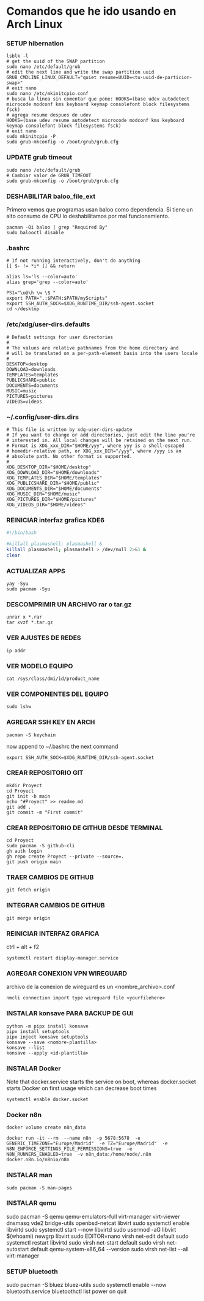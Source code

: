 # Comandos que he ido usando en Arch Linux

### SETUP hibernation
```
lsblk -l
# get the uuid of the SWAP partition
sudo nano /etc/default/grub
# edit the next line and write the swap partition uuid
GRUB_CMDLINE_LINUX_DEFAULT="quiet resume=UUID=<tu-uuid-de-particion-swap>"
# exit nano
sudo nano /etc/mkinitcpio.conf
# busca la linea sin comentar que pone: HOOKS=(base udev autodetect microcode modconf kms keyboard keymap consolefont block filesystems fsck)
# agrega resume despues de udev
HOOKS=(base udev resume autodetect microcode modconf kms keyboard keymap consolefont block filesystems fsck)
# exit nano
sudo mkinitcpio -P
sudo grub-mkconfig -o /boot/grub/grub.cfg
```

### UPDATE grub timeout 
```
sudo nano /etc/default/grub
# Cambiar valor de GRUB_TIMEOUT
sudo grub-mkconfig -o /boot/grub/grub.cfg
```

### DESHABILITAR baloo_file_ext
Primero vemos que programas usan baloo como dependencia.
Si tiene un alto consumo de CPU lo deshabilitamos por mal funcionamiento.
```
pacman -Qi baloo | grep "Required By"
sudo balooctl disable
```

### .bashrc
```
# If not running interactively, don't do anything
[[ $- != *i* ]] && return

alias ls='ls --color=auto'
alias grep='grep --color=auto'

PS1="\u@\h \w \$ "
export PATH=".:$PATH:$PATH/myScripts"
export SSH_AUTH_SOCK=$XDG_RUNTIME_DIR/ssh-agent.socket
cd ~/desktop
```

### /etc/xdg/user-dirs.defaults
```
# Default settings for user directories
#
# The values are relative pathnames from the home directory and
# will be translated on a per-path-element basis into the users locale
#
DESKTOP=desktop
DOWNLOAD=downloads
TEMPLATES=templates
PUBLICSHARE=public
DOCUMENTS=documents
MUSIC=music  
PICTURES=pictures
VIDEOS=videos
```

### ~/.config/user-dirs.dirs
```
# This file is written by xdg-user-dirs-update
# If you want to change or add directories, just edit the line you're
# interested in. All local changes will be retained on the next run.
# Format is XDG_xxx_DIR="$HOME/yyy", where yyy is a shell-escaped
# homedir-relative path, or XDG_xxx_DIR="/yyy", where /yyy is an
# absolute path. No other format is supported.
#
XDG_DESKTOP_DIR="$HOME/desktop"
XDG_DOWNLOAD_DIR="$HOME/downloads"
XDG_TEMPLATES_DIR="$HOME/templates"
XDG_PUBLICSHARE_DIR="$HOME/public"
XDG_DOCUMENTS_DIR="$HOME/documents"
XDG_MUSIC_DIR="$HOME/music"
XDG_PICTURES_DIR="$HOME/pictures"
XDG_VIDEOS_DIR="$HOME/videos"
```

### REINICIAR interfaz grafica KDE6
```bash
#!/bin/bash

#killall plasmashell; plasmashell &
killall plasmashell; plasmashell > /dev/null 2>&1 &
clear
```

### ACTUALIZAR APPS
```
yay -Syu
sudo pacman -Syu
```

### DESCOMPRIMIR UN ARCHIVO rar o tar.gz
```
unrar x *.rar
tar xvzf *.tar.gz
```

### VER AJUSTES DE REDES
```
ip addr
```

### VER MODELO EQUIPO
```
cat /sys/class/dmi/id/product_name
```

### VER COMPONENTES DEL EQUIPO
```
sudo lshw
```

### AGREGAR SSH KEY EN ARCH
```
pacman -S keychain
```
now append to ~/.bashrc the next command
```
export SSH_AUTH_SOCK=$XDG_RUNTIME_DIR/ssh-agent.socket
```

### CREAR REPOSITORIO GIT
```
mkdir Proyect
cd Proyect
git init -b main
echo "#Proyect" >> readme.md
git add .
git commit -m "First commit"
```

### CREAR REPOSITORIO DE GITHUB DESDE TERMINAL
```
cd Proyect
sudo pacman -S github-cli
gh auth login
gh repo create Proyect --private --source=.
git push origin main
```


### TRAER CAMBIOS DE GITHUB
```
git fetch origin
```

### INTEGRAR CAMBIOS DE GITHUB
```
git merge origin
```

### REINICIAR INTERFAZ GRAFICA
ctrl + alt + f2
```
systemctl restart display-manager.service
```

### AGREGAR CONEXION VPN WIREGUARD
archivo de la conexion de wireguard es un <nombre_archivo>.conf
```
nmcli connection import type wireguard file <yourfilehere>
```

### INSTALAR konsave PARA BACKUP DE GUI
```
python -m pipx install konsave
pipx install setuptools
pipx inject konsave setuptools
konsave --save <nombre-plantilla>
konsave --list
konsave --apply <id-plantilla>
```

### INSTALAR Docker
Note that docker.service starts the service on boot, whereas docker.socket starts Docker on first usage which can decrease boot times
```
systemctl enable docker.socket
```

### Docker n8n
```
docker volume create n8n_data
```
```
docker run -it --rm  --name n8n  -p 5678:5678  -e GENERIC_TIMEZONE="Europe/Madrid"  -e TZ="Europe/Madrid"  -e N8N_ENFORCE_SETTINGS_FILE_PERMISSIONS=true  -e N8N_RUNNERS_ENABLED=true  -v n8n_data:/home/node/.n8n  docker.n8n.io/n8nio/n8n
```

### INSTALAR man
```
sudo pacman -S man-pages
```

### INSTALAR qemu
sudo pacman -S qemu qemu-emulators-full virt-manager virt-viewer dnsmasq vde2 bridge-utils openbsd-netcat libvirt
sudo systemctl enable libvirtd
sudo systemctl start --now libvirtd
sudo usermod -aG libvirt $(whoami)
newgrp libvirt
sudo EDITOR=nano virsh net-edit default
sudo systemctl restart libvirtd
sudo virsh net-start default
sudo virsh net-autostart default
qemu-system-x86_64 --version
sudo virsh net-list --all
virt-manager


### SETUP bluetooth
sudo pacman -S bluez bluez-utils
sudo systemctl enable --now bluetooth.service
bluetoothctl
list
power on
quit

